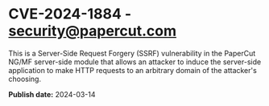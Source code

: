 # CVE-2024-1884 - security@papercut.com

This is a Server-Side Request Forgery (SSRF) vulnerability in the PaperCut NG/MF server-side module that  allows an attacker to induce the server-side application to make HTTP requests to an arbitrary domain of the attacker's choosing.

**Publish date:** 2024-03-14
